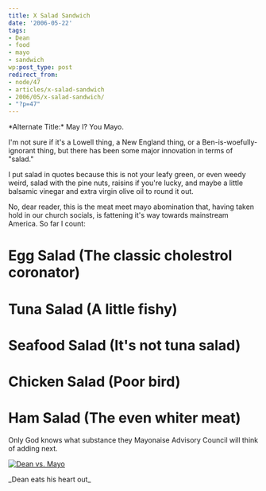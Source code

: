```yaml
---
title: X Salad Sandwich
date: '2006-05-22'
tags:
- Dean
- food
- mayo
- sandwich
wp:post_type: post
redirect_from:
- node/47
- articles/x-salad-sandwich
- 2006/05/x-salad-sandwich/
- "?p=47"
---
```


\*Alternate Title:\* May I? You Mayo.

I'm not sure if it's a Lowell thing, a New England thing, or a Ben-is-woefully-ignorant thing, but there has been some major innovation in terms of "salad."

I put salad in quotes because this is not your leafy green, or even weedy weird, salad with the pine nuts, raisins if you're lucky, and maybe a little balsamic vinegar and extra virgin olive oil to round it out.

No, dear reader, this is the meat meet mayo abomination that, having taken hold in our church socials, is fattening it's way towards mainstream America. So far I count:

# Egg Salad (The classic cholestrol coronator)

# Tuna Salad (A little fishy)

# Seafood Salad (It's not tuna salad)

# Chicken Salad (Poor bird)

# Ham Salad (The even whiter meat)

Only God knows what substance they Mayonaise Advisory Council will think of adding next.

[ ![Dean vs. Mayo](http://static.flickr.com/44/151589267_c92a06c120.jpg) ](http://www.flickr.com/photos/atomicworkshop/151589267/ "Photo Sharing")

\_Dean eats his heart out\_

